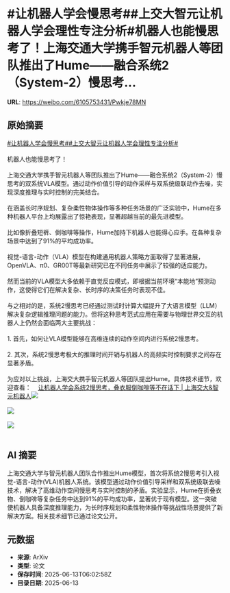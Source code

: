 # #让机器人学会慢思考##上交大智元让机器人学会理性专注分析#机器人也能慢思考了！上海交通大学携手智元机器人等团队推出了Hume——融合系统2（System-2）慢思考...

**URL**: https://weibo.com/6105753431/Pwkje78MN

## 原始摘要

<a href="https://m.weibo.cn/search?containerid=231522type%3D1%26t%3D10%26q%3D%23%E8%AE%A9%E6%9C%BA%E5%99%A8%E4%BA%BA%E5%AD%A6%E4%BC%9A%E6%85%A2%E6%80%9D%E8%80%83%23&amp;extparam=%23%E8%AE%A9%E6%9C%BA%E5%99%A8%E4%BA%BA%E5%AD%A6%E4%BC%9A%E6%85%A2%E6%80%9D%E8%80%83%23" data-hide=""><span class="surl-text">#让机器人学会慢思考#</span></a><a href="https://m.weibo.cn/search?containerid=231522type%3D1%26t%3D10%26q%3D%23%E4%B8%8A%E4%BA%A4%E5%A4%A7%E6%99%BA%E5%85%83%E8%AE%A9%E6%9C%BA%E5%99%A8%E4%BA%BA%E5%AD%A6%E4%BC%9A%E7%90%86%E6%80%A7%E4%B8%93%E6%B3%A8%E5%88%86%E6%9E%90%23&amp;extparam=%23%E4%B8%8A%E4%BA%A4%E5%A4%A7%E6%99%BA%E5%85%83%E8%AE%A9%E6%9C%BA%E5%99%A8%E4%BA%BA%E5%AD%A6%E4%BC%9A%E7%90%86%E6%80%A7%E4%B8%93%E6%B3%A8%E5%88%86%E6%9E%90%23" data-hide=""><span class="surl-text">#上交大智元让机器人学会理性专注分析#</span></a><br><br>机器人也能慢思考了！<br><br>上海交通大学携手智元机器人等团队推出了Hume——融合系统2（System-2）慢思考的双系统VLA模型。通过动作价值引导的动作采样与双系统级联动作去噪，实现深度推理与实时控制的完美结合。<br><br>在涵盖长时序规划、复杂柔性物体操作等多种任务场景的广泛实验中，Hume在多种机器人平台上均展露出了惊艳表现，显著超越当前的最先进模型。<br><br>比如像折叠短裤、倒咖啡等操作，Hume加持下机器人也能得心应手。在各种复杂场景中达到了91%的平均成功率。<br><br>视觉-语言-动作（VLA）模型在构建通用机器人策略方面取得了显著进展，OpenVLA、π0、GR00T等最新研究已在不同任务中展示了较强的适应能力。<br><br>然而当前的VLA模型大多依赖于直觉反应模式，即根据当前环境“本能地”预测动作，这使得它们在解决复杂、长时序的决策任务时表现不佳。<br><br>与之相对的是，系统2慢思考已经通过测试时计算大幅提升了大语言模型（LLM）解决复杂逻辑推理问题的能力。但将这种思考范式应用在需要与物理世界交互的机器人上仍然会面临两大主要挑战：<br><br>1. 首先，如何让VLA模型能够在高维连续的动作空间内进行系统2慢思考。<br><br>2. 其次，系统2慢思考极大的推理时间开销与机器人的高频实时控制要求之间存在显著矛盾。<br><br>为应对以上挑战，上海交大携手智元机器人等团队提出Hume。具体技术细节，欢迎查看：<a href="https://weibo.cn/sinaurl?u=https%3A%2F%2Fmp.weixin.qq.com%2Fs%2FTd_GCgk4pGmUX0XPcTAjdw" data-hide=""><span class="url-icon"><img style="width: 1rem;height: 1rem" src="https://h5.sinaimg.cn/upload/2015/09/25/3/timeline_card_small_web_default.png" referrerpolicy="no-referrer"></span><span class="surl-text">让机器人学会系统2慢思考，叠衣服倒咖啡等不在话下 | 上海交大&amp;智元机器人</span></a><img style="" src="https://tvax4.sinaimg.cn/large/006Fd7o3gy1i2dklccb03j30q00h4to3.jpg" referrerpolicy="no-referrer"><br><br><img style="" src="https://tvax2.sinaimg.cn/large/006Fd7o3gy1i2dkldngxuj30p00aytin.jpg" referrerpolicy="no-referrer"><br><br><img style="" src="https://tvax2.sinaimg.cn/large/006Fd7o3gy1i2dklffom6j30oo09wtfn.jpg" referrerpolicy="no-referrer"><br><br>

## AI 摘要

上海交通大学与智元机器人团队合作推出Hume模型，首次将系统2慢思考引入视觉-语言-动作(VLA)机器人系统。该模型通过动作价值引导采样和双系统级联去噪技术，解决了高维动作空间慢思考与实时控制的矛盾。实验显示，Hume在折叠衣物、倒咖啡等复杂任务中达到91%的平均成功率，显著优于现有模型。这一突破使机器人具备深度推理能力，为长时序规划和柔性物体操作等挑战性场景提供了新解决方案。相关技术细节已通过论文公开。

## 元数据

- **来源**: ArXiv
- **类型**: 论文
- **保存时间**: 2025-06-13T06:02:58Z
- **目录日期**: 2025-06-13
